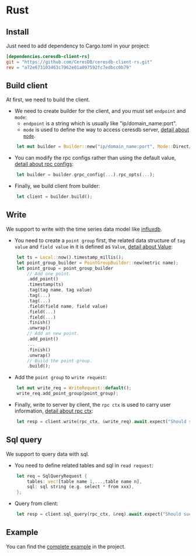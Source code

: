 # Rust
## Install
Just need to add dependency to Cargo.toml in your project:
```toml
[dependencies.ceresdb-client-rs]
git = "https://github.com/CeresDB/ceresdb-client-rs.git"
rev = "a72e673103463c7962e01a097592fc7edbcc0b79"  
```
## Build client
At first, we need to build the client.
+ We need to create builder for the client, and you must set `endpoint` and `mode`: 
  + `endpoint` is a string which is usually like "ip/domain_name:port".
  + `mode` is used to define the way to access ceresdb server, [detail about `mode`](https://github.com/CeresDB/ceresdb-client-rs/blob/a72e673103463c7962e01a097592fc7edbcc0b79/src/db_client/builder.rs#L20).
```rust
    let mut builder = Builder::new("ip/domain_name:port", Mode::Direct/Mode::Proxy);
```
+ You can modify the rpc configs rather than using the default value, [detail about rpc configs](https://github.com/CeresDB/ceresdb-client-rs/blob/main/src/options.rs):
```rust
    let builder = builder.grpc_config(...).rpc_opts(...);
```
+ Finally, we build client from builder:
```rust
    let client = builder.build();
```
## Write
We support to write with the time series data model like [influxdb](https://awesome.influxdata.com/docs/part-2/influxdb-data-model/).
+ You need to create a `point group` first, the related data structure of `tag value` and `field value` in it is defined as `Value`, [detail about Value](https://github.com/CeresDB/ceresdb-client-rs/blob/main/src/model/value.rs):
```rust
    let ts = Local::now().timestamp_millis();
    let point_group_builder = PointGroupBuilder::new(metric name);
    let point_group = point_group_builder
        // Add one point.
        .add_point()
        .timestamp(ts)
        .tag(tag name, tag value)
        .tag(...)
        .tag(...)
        .field(field name, field value)
        .field(...)
        .field(...)
        .finish()
        .unwrap()
        // Add an new point.
        .add_point()
        ... 
        .finish()
        .unwrap()
        // Build the point group.
        .build();
```
+ Add the `point group` to `write request`:
```rust
    let mut write_req = WriteRequest::default();
    write_req.add_point_group(point_group);
```
+ Finally, write to server by client, the `rpc ctx` is used to carry user information, [detail about rpc ctx](https://github.com/CeresDB/ceresdb-client-rs/blob/a72e673103463c7962e01a097592fc7edbcc0b79/src/rpc_client/mod.rs#L29):
```rust
    let resp = client.write(rpc_ctx, &write_req).await.expect("Should success to write");
```
## Sql query
We support to query data with sql.
+ You need to define related tables and sql in `read request`:
```rust
    let req = SqlQueryRequest {
        tables: vec![table name 1,...,table name n],
        sql: sql string (e.g. select * from xxx),
    };
```
+ Query from client:
```rust
    let resp = client.sql_query(rpc_ctx, &req).await.expect("Should success to write");
``` 
## Example
You can find the [complete example](https://github.com/CeresDB/ceresdb-client-rs/blob/main/examples/read_write.rs) in the project. 







